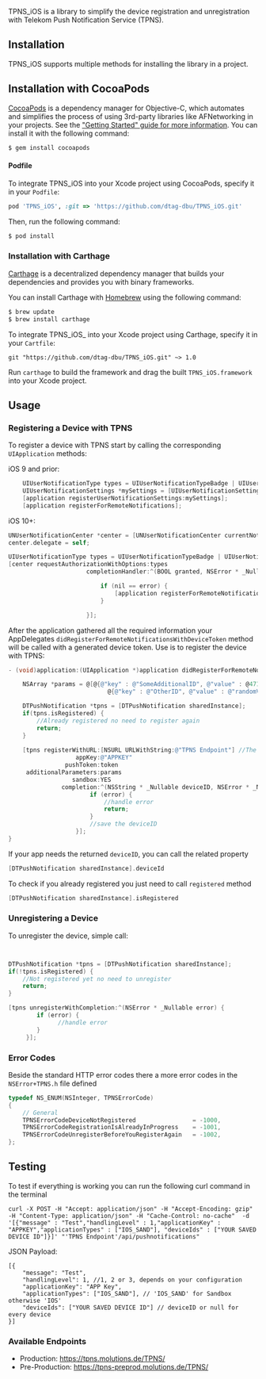 TPNS_iOS is a library to simplify the device registration and unregistration with Telekom Push Notification Service (TPNS).

## Installation

TPNS_iOS supports multiple methods for installing the library in a project.

## Installation with CocoaPods

[CocoaPods](http://cocoapods.org) is a dependency manager for Objective-C, which automates and simplifies the process of using 3rd-party libraries like AFNetworking in your projects. See the ["Getting Started" guide for more information](https://github.com/AFNetworking/AFNetworking/wiki/Getting-Started-with-AFNetworking). You can install it with the following command:

```bash
$ gem install cocoapods
```
#### Podfile

To integrate TPNS_iOS into your Xcode project using CocoaPods, specify it in your `Podfile`:

```ruby
pod 'TPNS_iOS', :git => 'https://github.com/dtag-dbu/TPNS_iOS.git'
```

Then, run the following command:

```bash
$ pod install
```

### Installation with Carthage

[Carthage](https://github.com/Carthage/Carthage) is a decentralized dependency manager that builds your dependencies and provides you with binary frameworks.

You can install Carthage with [Homebrew](http://brew.sh/) using the following command:

```bash
$ brew update
$ brew install carthage
```

To integrate TPNS_iOS_ into your Xcode project using Carthage, specify it in your `Cartfile`:

```ogdl
git "https://github.com/dtag-dbu/TPNS_iOS.git" ~> 1.0
```

Run `carthage` to build the framework and drag the built `TPNS_iOS.framework` into your Xcode project.

## Usage

### Registering a Device with TPNS

To register a device with TPNS start by calling the corresponding `UIApplication` methods:

iOS 9 and prior:
```objective-c
    UIUserNotificationType types = UIUserNotificationTypeBadge | UIUserNotificationTypeSound | UIUserNotificationTypeAlert;
    UIUserNotificationSettings *mySettings = [UIUserNotificationSettings settingsForTypes:types categories:nil];
    [application registerUserNotificationSettings:mySettings];
    [application registerForRemoteNotifications];
```

iOS 10+:
```objective-c
UNUserNotificationCenter *center = [UNUserNotificationCenter currentNotificationCenter];
center.delegate = self;

UIUserNotificationType types = UIUserNotificationTypeBadge | UIUserNotificationTypeSound | UIUserNotificationTypeAlert;
[center requestAuthorizationWithOptions:types
                      completionHandler:^(BOOL granted, NSError * _Nullable error) {

                          if (nil == error) {
                              [application registerForRemoteNotifications];
                          }

                      }];
```

After the application gathered all the required information your AppDelegates `didRegisterForRemoteNotificationsWithDeviceToken` method will be called with a generated device token. Use is to register the device with TPNS:

```objective-c
- (void)application:(UIApplication *)application didRegisterForRemoteNotificationsWithDeviceToken:(NSData *)deviceToken {

    NSArray *params = @[@{@"key" : @"SomeAdditionalID", @"value" : @4711},
                            @{@"key" : @"OtherID", @"value" : @"randomValue"}];

    DTPushNotification *tpns = [DTPushNotification sharedInstance];
    if(tpns.isRegistered) {
    	//Already registered no need to register again
    	return;
    }
    
    [tpns registerWithURL:[NSURL URLWithString:@"TPNS Endpoint"] //The different endpoints are defined in the TPNS_iOS.h file
                   appKey:@"APPKEY"
                pushToken:token
     additionalParameters:params
                  sandbox:YES
               completion:^(NSString * _Nullable deviceID, NSError * _Nullable error) {
                       if (error) {
                           //handle error
                           return;
                       }
                       //save the deviceID
                   }];
}
```

If your app needs the returned ``deviceID``, you can call the related property
```objective-c
[DTPushNotification sharedInstance].deviceId
```

To check if you already registered you just need to call ```registered``` method
```objective-c
[DTPushNotification sharedInstance].isRegistered
```

### Unregistering a Device

To unregister the device, simple call:

```objective-c


DTPushNotification *tpns = [DTPushNotification sharedInstance];
if(!tpns.isRegistered) {
    //Not registered yet no need to unregister
    return;
}

[tpns unregisterWithCompletion:^(NSError * _Nullable error) {
        if (error) {
              //handle error
        }
     }];
```

### Error Codes

Beside the standard HTTP error codes there a more error codes in the ```NSError+TPNS.h``` file defined
```objective-c
typedef NS_ENUM(NSInteger, TPNSErrorCode)
{
    // General
    TPNSErrorCodeDeviceNotRegistered                = -1000,
    TPNSErrorCodeRegistrationIsAlreadyInProgress    = -1001,
    TPNSErrorCodeUnregisterBeforeYouRegisterAgain   = -1002,
};
```

## Testing
To test if everything is working you can run the following curl command in the terminal
```
curl -X POST -H "Accept: application/json" -H "Accept-Encoding: gzip" -H "Content-Type: application/json" -H "Cache-Control: no-cache"  -d '[{"message" : "Test","handlingLevel" : 1,"applicationKey" : "APPKEY","applicationTypes" : ["IOS_SAND"], "deviceIds" : ["YOUR SAVED DEVICE ID"]}]' "'TPNS Endpoint'/api/pushnotifications"
```

JSON Payload:
```
[{
	"message": "Test",
	"handlingLevel": 1, //1, 2 or 3, depends on your configuration
	"applicationKey": "APP Key",
	"applicationTypes": ["IOS_SAND"], // 'IOS_SAND' for Sandbox otherwise 'IOS'
	"deviceIds": ["YOUR SAVED DEVICE ID"] // deviceID or null for every device
}]
```

### Available Endpoints
* Production: https://tpns.molutions.de/TPNS/
* Pre-Production: https://tpns-preprod.molutions.de/TPNS/


